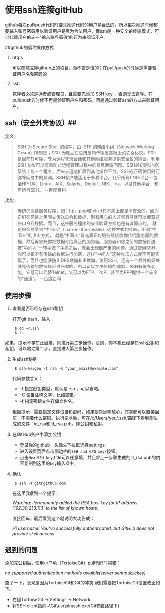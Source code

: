 # 使用ssh连接gitHub
github每次pull/push代码时要求推送代码的用户是合法的，所以每次推送时候都要输入账号密码用以验证用户是否为合法用户，而ssh是一种安全的传输模式，可以代替用户的这一“输入账号密码”的行为来验证用户。

##github的俩种操作方式
1. https

	可以随意克隆github上的项目，而不管是谁的；在pull/push的时候是需要验证用户名和密码的
2. ssh

	克隆者必须是拥者或管理员，且需要先添加 SSH key ，否则无法克隆。在pull/push的时候不再是验证用户名和密码，而是通过验证ssh的方式来验证用户。

## ssh（安全外壳协议）##
定义：
> SSH 为 Secure Shell 的缩写，由 IETF 的网络小组（Network Working Group）所制定；SSH 为建立在应用层和传输层基础上的安全协议。SSH 是目前较可靠，专为远程登录会话和其他网络服务提供安全性的协议。利用 SSH 协议可以有效防止远程管理过程中的信息泄露问题。SSH最初是UNIX系统上的一个程序，后来又迅速扩展到其他操作平台。SSH在正确使用时可弥补网络中的漏洞。SSH客户端适用于多种平台。几乎所有UNIX平台—包括HP-UX、Linux、AIX、Solaris、Digital UNIX、Irix，以及其他平台，都可运行SSH。 --百度百科

功能： 

>传统的网络服务程序，如：ftp、pop和telnet在本质上都是不安全的，因为它们在网络上用明文传送口令和数据，别有用心的人非常容易就可以截获这些口令和数据。而且，这些服务程序的安全验证方式也是有其弱点的， 就是很容易受到“中间人”（man-in-the-middle）这种方式的攻击。所谓“中间人”的攻击方式， 就是“中间人”冒充真正的服务器接收你传给服务器的数据，然后再冒充你把数据传给真正的服务器。服务器和你之间的数据传送被“中间人”一转手做了手脚之后，就会出现很严重的问题。通过使用SSH，你可以把所有传输的数据进行加密，这样"中间人"这种攻击方式就不可能实现了，而且也能够防止DNS欺骗和IP欺骗。使用SSH，还有一个额外的好处就是传输的数据是经过压缩的，所以可以加快传输的速度。SSH有很多功能，它既可以代替Telnet，又可以为FTP、PoP、甚至为PPP提供一个安全的"通道"。 --百度百科

## 使用步骤
1. 查看是否已经存在ssh秘钥

	打开git bash，输入

		$ cd ~/.ssh
    	$ ls
如果，提示不存在此目录，则进行第二步操作，否则，你本机已经存在ssh公钥和私钥，可以略过第二步，直接进入第三步操作。


2. 生成ssh秘钥

		$ ssh-keygen -t rsa -C "your_email@example.com"

	代码参数含义：
	- -t 指定密钥类型，默认是 rsa ，可以省略。
	- -C 设置注释文字，比如邮箱。
	- -f 指定密钥文件存储文件名。
	
    根据提示，需要指定文件位置和密码，如果是你足够放心，其实都可以直接回车，不需要什么密码。执行完以后，可在/c/Users/you/.ssh/路径下看到刚生成的文件：id_rsa和id_rsa.pub。即公钥和私钥。
	
3. 在GitHub账户中添加公钥

	- 登录你的github，头像处下拉框选择settings。
	- 进入设置页后点击侧边栏的`SSH and GPG keys`按钮。
	- 点击`New SSH key`,title可以任意填，并且将上一步骤生成的id_rsa.pub的内容复制到这里的`key`输入框中。

4. 确认

		$ ssh -T git@github.com

	在这里我收到一个提示：

	*Warning: Permanently added the RSA host key for IP address '192.30.253.113' to the list of known hosts.*
	
    直接回车，最后看到这个就说明大功告成：
	
	*Hi username! You’ve successfully authenticated, but GitHub does not provide shell access.*

## 遇到的问题 ##

添加完公钥后，使用小乌龟（TortoiseGit）pull代码时报错：

*no supported authentication methods aviaible(server sent:publickey)*

查了一下，发现是因为TortoiseGit和Git的冲突 我们需要把TortoiseGit设置改正如下。

- 右键TortoiseGit -> Settings -> Network
- 将SSH client指向~\Git\usr\bin\ssh.exe(Git安装路径下)





